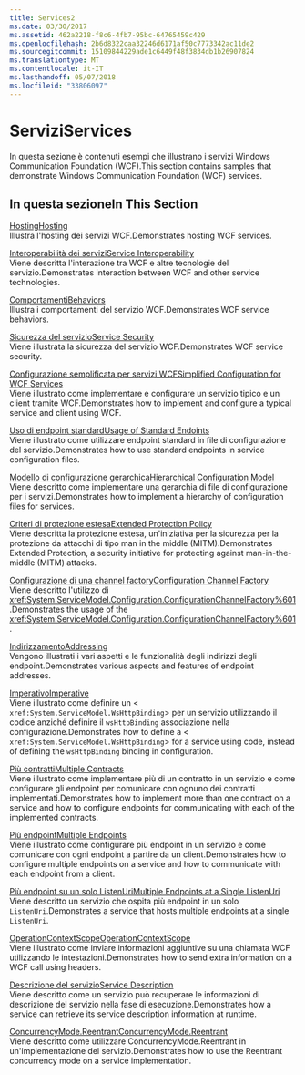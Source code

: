 ```yaml
---
title: Services2
ms.date: 03/30/2017
ms.assetid: 462a2218-f8c6-4fb7-95bc-64765459c429
ms.openlocfilehash: 2b6d8322caa32246d6171af50c7773342ac11de2
ms.sourcegitcommit: 15109844229ade1c6449f48f3834db1b26907824
ms.translationtype: MT
ms.contentlocale: it-IT
ms.lasthandoff: 05/07/2018
ms.locfileid: "33806097"
---
```

# <a name="services"></a><span data-ttu-id="fd192-102">Servizi</span><span class="sxs-lookup"><span data-stu-id="fd192-102">Services</span></span>
<span data-ttu-id="fd192-103">In questa sezione è contenuti esempi che illustrano i servizi Windows Communication Foundation (WCF).</span><span class="sxs-lookup"><span data-stu-id="fd192-103">This section contains samples that demonstrate Windows Communication Foundation (WCF) services.</span></span>  
  
## <a name="in-this-section"></a><span data-ttu-id="fd192-104">In questa sezione</span><span class="sxs-lookup"><span data-stu-id="fd192-104">In This Section</span></span>  
 [<span data-ttu-id="fd192-105">Hosting</span><span class="sxs-lookup"><span data-stu-id="fd192-105">Hosting</span></span>](../../../../docs/framework/wcf/feature-details/hosting.md)  
 <span data-ttu-id="fd192-106">Illustra l'hosting dei servizi WCF.</span><span class="sxs-lookup"><span data-stu-id="fd192-106">Demonstrates hosting WCF services.</span></span>  
  
 [<span data-ttu-id="fd192-107">Interoperabilità dei servizi</span><span class="sxs-lookup"><span data-stu-id="fd192-107">Service Interoperability</span></span>](../../../../docs/framework/wcf/samples/service-interoperability.md)  
 <span data-ttu-id="fd192-108">Viene descritta l'interazione tra WCF e altre tecnologie del servizio.</span><span class="sxs-lookup"><span data-stu-id="fd192-108">Demonstrates interaction between WCF and other service technologies.</span></span>  
  
 [<span data-ttu-id="fd192-109">Comportamenti</span><span class="sxs-lookup"><span data-stu-id="fd192-109">Behaviors</span></span>](../../../../docs/framework/wcf/samples/behaviors.md)  
 <span data-ttu-id="fd192-110">Illustra i comportamenti del servizio WCF.</span><span class="sxs-lookup"><span data-stu-id="fd192-110">Demonstrates WCF service behaviors.</span></span>  
  
 [<span data-ttu-id="fd192-111">Sicurezza del servizio</span><span class="sxs-lookup"><span data-stu-id="fd192-111">Service Security</span></span>](../../../../docs/framework/wcf/samples/service-security.md)  
 <span data-ttu-id="fd192-112">Viene illustrata la sicurezza del servizio WCF.</span><span class="sxs-lookup"><span data-stu-id="fd192-112">Demonstrates WCF service security.</span></span>  
  
 [<span data-ttu-id="fd192-113">Configurazione semplificata per servizi WCF</span><span class="sxs-lookup"><span data-stu-id="fd192-113">Simplified Configuration for WCF Services</span></span>](../../../../docs/framework/wcf/samples/simplified-configuration-for-wcf-services.md)  
 <span data-ttu-id="fd192-114">Viene illustrato come implementare e configurare un servizio tipico e un client tramite WCF.</span><span class="sxs-lookup"><span data-stu-id="fd192-114">Demonstrates how to implement and configure a typical service and client using WCF.</span></span>  
  
 [<span data-ttu-id="fd192-115">Uso di endpoint standard</span><span class="sxs-lookup"><span data-stu-id="fd192-115">Usage of Standard Endoints</span></span>](../../../../docs/framework/wcf/samples/usage-of-standard-endpoints.md)  
 <span data-ttu-id="fd192-116">Viene illustrato come utilizzare endpoint standard in file di configurazione del servizio.</span><span class="sxs-lookup"><span data-stu-id="fd192-116">Demonstrates how to use standard endpoints in service configuration files.</span></span>  
  
 [<span data-ttu-id="fd192-117">Modello di configurazione gerarchica</span><span class="sxs-lookup"><span data-stu-id="fd192-117">Hierarchical Configuration Model</span></span>](../../../../docs/framework/wcf/samples/hierarchical-configuration-model.md)  
 <span data-ttu-id="fd192-118">Viene descritto come implementare una gerarchia di file di configurazione per i servizi.</span><span class="sxs-lookup"><span data-stu-id="fd192-118">Demonstrates how to implement a hierarchy of configuration files for services.</span></span>  
  
 [<span data-ttu-id="fd192-119">Criteri di protezione estesa</span><span class="sxs-lookup"><span data-stu-id="fd192-119">Extended Protection Policy</span></span>](../../../../docs/framework/wcf/samples/extended-protection-policy.md)  
 <span data-ttu-id="fd192-120">Viene descritta la protezione estesa, un'iniziativa per la sicurezza per la protezione da attacchi di tipo man in the middle (MITM).</span><span class="sxs-lookup"><span data-stu-id="fd192-120">Demonstrates Extended Protection, a security initiative for protecting against man-in-the-middle (MITM) attacks.</span></span>  
  
 [<span data-ttu-id="fd192-121">Configurazione di una channel factory</span><span class="sxs-lookup"><span data-stu-id="fd192-121">Configuration Channel Factory</span></span>](../../../../docs/framework/wcf/samples/configuration-channel-factory.md)  
 <span data-ttu-id="fd192-122">Viene descritto l'utilizzo di <xref:System.ServiceModel.Configuration.ConfigurationChannelFactory%601>.</span><span class="sxs-lookup"><span data-stu-id="fd192-122">Demonstrates the usage of the <xref:System.ServiceModel.Configuration.ConfigurationChannelFactory%601>.</span></span>  
  
 [<span data-ttu-id="fd192-123">Indirizzamento</span><span class="sxs-lookup"><span data-stu-id="fd192-123">Addressing</span></span>](../../../../docs/framework/wcf/samples/addressing.md)  
 <span data-ttu-id="fd192-124">Vengono illustrati i vari aspetti e le funzionalità degli indirizzi degli endpoint.</span><span class="sxs-lookup"><span data-stu-id="fd192-124">Demonstrates various aspects and features of endpoint addresses.</span></span>  
  
 [<span data-ttu-id="fd192-125">Imperativo</span><span class="sxs-lookup"><span data-stu-id="fd192-125">Imperative</span></span>](../../../../docs/framework/wcf/samples/imperative.md)  
 <span data-ttu-id="fd192-126">Viene illustrato come definire un <<!--zz xref:System.ServiceModel.WsHttpBinding --> `xref:System.ServiceModel.WsHttpBinding`> per un servizio utilizzando il codice anziché definire il `wsHttpBinding` associazione nella configurazione.</span><span class="sxs-lookup"><span data-stu-id="fd192-126">Demonstrates how to define a <<!--zz xref:System.ServiceModel.WsHttpBinding --> `xref:System.ServiceModel.WsHttpBinding`> for a service using code, instead of defining the `wsHttpBinding` binding in configuration.</span></span>  
  
 [<span data-ttu-id="fd192-127">Più contratti</span><span class="sxs-lookup"><span data-stu-id="fd192-127">Multiple Contracts</span></span>](../../../../docs/framework/wcf/samples/multiple-contracts.md)  
 <span data-ttu-id="fd192-128">Viene illustrato come implementare più di un contratto in un servizio e come configurare gli endpoint per comunicare con ognuno dei contratti implementati.</span><span class="sxs-lookup"><span data-stu-id="fd192-128">Demonstrates how to implement more than one contract on a service and how to configure endpoints for communicating with each of the implemented contracts.</span></span>  
  
 [<span data-ttu-id="fd192-129">Più endpoint</span><span class="sxs-lookup"><span data-stu-id="fd192-129">Multiple Endpoints</span></span>](../../../../docs/framework/wcf/samples/multiple-endpoints.md)  
 <span data-ttu-id="fd192-130">Viene illustrato come configurare più endpoint in un servizio e come comunicare con ogni endpoint a partire da un client.</span><span class="sxs-lookup"><span data-stu-id="fd192-130">Demonstrates how to configure multiple endpoints on a service and how to communicate with each endpoint from a client.</span></span>  
  
 [<span data-ttu-id="fd192-131">Più endpoint su un solo ListenUri</span><span class="sxs-lookup"><span data-stu-id="fd192-131">Multiple Endpoints at a Single ListenUri</span></span>](../../../../docs/framework/wcf/samples/multiple-endpoints-at-a-single-listenuri.md)  
 <span data-ttu-id="fd192-132">Viene descritto un servizio che ospita più endpoint in un solo `ListenUri`.</span><span class="sxs-lookup"><span data-stu-id="fd192-132">Demonstrates a service that hosts multiple endpoints at a single `ListenUri`.</span></span>  
  
 [<span data-ttu-id="fd192-133">OperationContextScope</span><span class="sxs-lookup"><span data-stu-id="fd192-133">OperationContextScope</span></span>](../../../../docs/framework/wcf/samples/operationcontextscope.md)  
 <span data-ttu-id="fd192-134">Viene illustrato come inviare informazioni aggiuntive su una chiamata WCF utilizzando le intestazioni.</span><span class="sxs-lookup"><span data-stu-id="fd192-134">Demonstrates how to send extra information on a WCF call using headers.</span></span>  
  
 [<span data-ttu-id="fd192-135">Descrizione del servizio</span><span class="sxs-lookup"><span data-stu-id="fd192-135">Service Description</span></span>](../../../../docs/framework/wcf/samples/service-description.md)  
 <span data-ttu-id="fd192-136">Viene descritto come un servizio può recuperare le informazioni di descrizione del servizio nella fase di esecuzione.</span><span class="sxs-lookup"><span data-stu-id="fd192-136">Demonstrates how a service can retrieve its service description information at runtime.</span></span>  
  
 [<span data-ttu-id="fd192-137">ConcurrencyMode.Reentrant</span><span class="sxs-lookup"><span data-stu-id="fd192-137">ConcurrencyMode.Reentrant</span></span>](../../../../docs/framework/wcf/samples/concurrencymode-reentrant.md)  
 <span data-ttu-id="fd192-138">Viene descritto come utilizzare ConcurrencyMode.Reentrant in un'implementazione del servizio.</span><span class="sxs-lookup"><span data-stu-id="fd192-138">Demonstrates how to use the Reentrant concurrency mode on a service implementation.</span></span>
